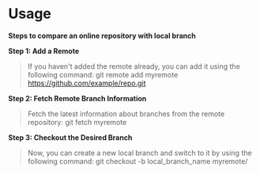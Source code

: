 # Usage

**Steps to compare an online repository with local branch**

**Step 1: Add a Remote**

> If you haven't added the remote already, you can add it using the following command:
> git remote add myremote https://github.com/example/repo.git

**Step 2: Fetch Remote Branch Information**

> Fetch the latest information about branches from the remote repository:
> git fetch myremote

**Step 3: Checkout the Desired Branch**

> Now, you can create a new local branch and switch to it by using the following command:
> git checkout -b local_branch_name myremote/<branch-name-you-want-to-checkout>

